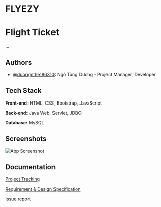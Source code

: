 # FLYEZY

# Flight Ticket

...

## Authors

- [@duongnthe186310]([https://github.com/PhamPhong137](https://github.com/Duongo16)): Ngô Tùng Dương - Project Manager, Developer



## Tech Stack

**Front-end:** HTML, CSS, Bootstrap, JavaScript

**Back-end:**  Java Web, Servlet, JDBC

**Database:**  MySQL

## Screenshots

![App Screenshot](https://via.placeholder.com/468x300?text=App+Screenshot+Here)


    
## Documentation

[Project Tracking]([https://docs.google.com/spreadsheets/d/1vL9QKK387SE75bN7GbXMAthdtcuKK1wBNlLSj-6Takg/edit#gid=0](https://docs.google.com/spreadsheets/d/1IRypidMR8ILDgPhFcTXJUoOIbEuxCYTHPghC5UgnMPY/edit?pli=1&gid=1820044993#gid=1820044993))

[Requirement & Design Specification]()

[Issue report]()

